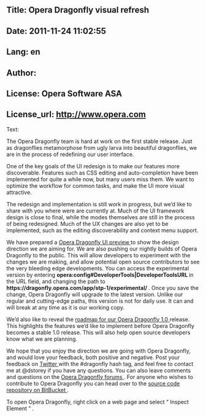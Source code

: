 Title: Opera Dragonfly visual refresh
----
Date: 2011-11-24 11:02:55
----
Lang: en
----
Author: 
----
License: Opera Software ASA
----
License_url: http://www.opera.com
----
Text:

<div id="content">
<p>
 The Opera Dragonfly team is hard at work on the first stable release. Just as dragonflies metamorphose from ugly larva into beautiful dragonflies, we are in the process of redefining our user interface.
</p>
<p>
 One of the key goals of the UI redesign is to make our features more discoverable. Features such as CSS editing and auto-completion have been implemented for quite a while now, but many users miss them. We want to optimize the workflow for common tasks, and make the UI more visual attractive.
</p>
<p>
 The redesign and implementation is still work in progress, but we’d like to share with you where were are currently at. Much of the UI framework design is close to final, while the modes themselves are still in the process of being redesigned. Much of the UX changes are also yet to be implemented, such as the editing discoverability and context menu support.
</p>
<p>
 We have prepared a
 <a href="http://people.opera.com/dstorey/dfl/">
  Opera Dragonfly UI preview
 </a>
 to show the design direction we are aiming for. We are also pushing our nightly builds of Opera Dragonfly to the public. This will allow developers to experiment with the changes we are making, and allow potential open source contributors to see the very bleeding edge developments. You can access the experimental version by entering
 <strong>
  opera:config#DeveloperTools|DeveloperToolsURL
 </strong>
 in the URL field, and changing the path to
 <strong>
  https://dragonfly.opera.com/app/stp-1/experimental/
 </strong>
 . Once you save the change, Opera Dragonfly will upgrade to the latest version. Unlike our regular and cutting-edge paths, this version is not for daily use. It can and will break at any time as it is our working copy.
</p>
<p>
 We’d also like to reveal the
 <a href="http://people.opera.com/dstorey/dfl/dfl1-roadmap-public.html">
  roadmap for our Opera Dragonfly 1.0
 </a>
 release. This highlights the features we’d like to implement before Opera Dragonfly becomes a stable 1.0 release. This will also help open source developers know what we are planning.
</p>
<p>
 We hope that you enjoy the direction we are going with Opera Dragonfly, and would love your feedback, both positive and negative. Post your feedback on
 <a href="http://www.twitter.com/">
  Twitter
 </a>
 with the #dragonfly hash tag, and feel free to contact me at @dstorey if you have any questions. You can also leave comments and questions on the
 <a href="http://dev.opera.com/forums/forum/11057">
  Opera Dragonfly forums
 </a>
 .  For anyone who wishes to contribute to Opera  Dragonfly you can head over to the
 <a href="https://bitbucket.org/scope/dragonfly-stp-1">
  source code repository on BitBucket
 </a>
 .
</p>
<p>
 To open Opera Dragonfly, right click on a web page and select
 <q>
  Inspect Element
 </q>
 .
</p>
</div>


